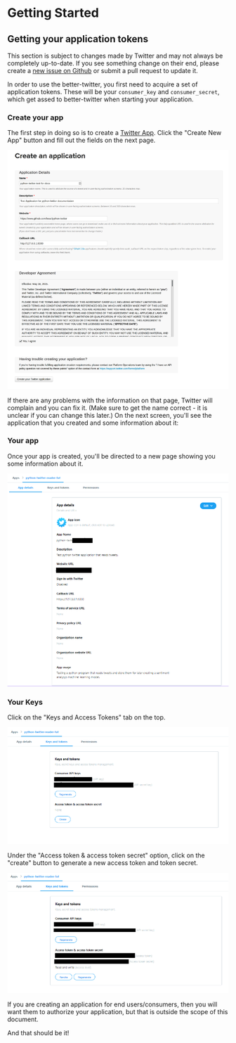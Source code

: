Getting Started
===============

Getting your application tokens
-------------------------------

This section is subject to changes made by Twitter and may not always be completely up-to-date. If you see something change on their end, please create a [new issue on Github](https://github.com/saeedesmaili/better-twitter/issues/new) or submit a pull request to update it.

In order to use the better-twitter, you first need to acquire a set of application tokens. These will be your `consumer_key` and `consumer_secret`, which get assed to better-twitter when starting your application.

### Create your app

The first step in doing so is to create a [Twitter App](https://apps.twitter.com/). Click the "Create New App" button and fill out the fields on the next page.

![image](better-twitter-app-creation-part1.png)

If there are any problems with the information on that page, Twitter will complain and you can fix it. (Make sure to get the name correct - it is unclear if you can change this later.) On the next screen, you'll see the application that you created and some information about it:

### Your app

Once your app is created, you'll be directed to a new page showing you some information about it.

![image](better-twitter-app-creation-part2-new.png)

### Your Keys

Click on the "Keys and Access Tokens" tab on the top.

![image](better-twitter-app-creation-part3-new.png)

Under the "Access token & access token secret" option, click on the "create" button to generate a new access token and token secret.

![image](better-twitter-app-creation-part3-1-new.png)

If you are creating an application for end users/consumers, then you will want them to authorize your application, but that is outside the scope of this document.

And that should be it!